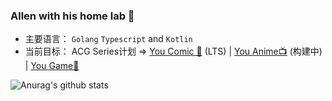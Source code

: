 ### Allen with his home lab 🚀

- 主要语言： `Golang` `Typescript` and `Kotlin`
- 当前目标： ACG Series计划  =>  [You Comic 📕](https://github.com/Project-XPolaris) (LTS) |  [You Anime📺](https://github.com/Project-XPolaris) (构建中)  |  [You Game🎈](https://github.com/428talent)

![Anurag's github stats](https://github-readme-stats.vercel.app/api?username=allentom&show_icons=true&theme=radical)


